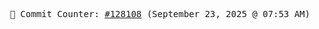 <p align="center">
    <samp>
        📮 Commit Counter: <a href="https://github.com/Javascript-void0/Javascript-void0/commits/main">#128108</a> (September 23, 2025 @ 07:53 AM)
    </samp>
</p>